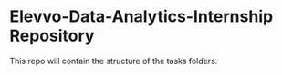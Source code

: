 # Elevvo-Data-Analytics-Internship  Repository
 
 This repo  will contain the structure of the tasks folders.
